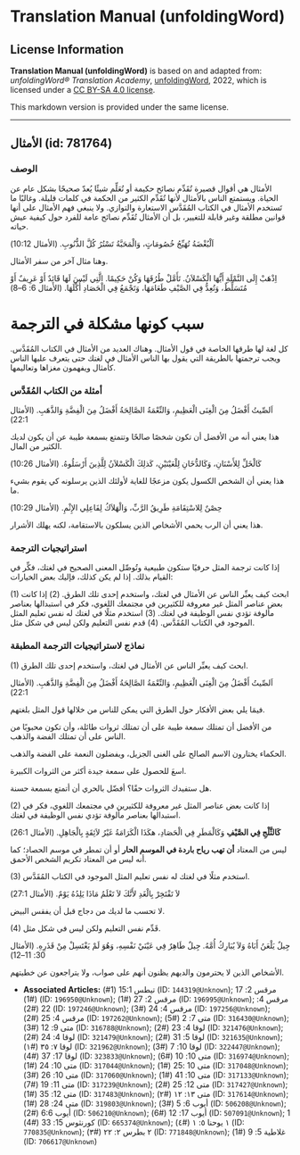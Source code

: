 # Translation Manual (unfoldingWord)

## License Information

**Translation Manual (unfoldingWord)** is based on and adapted from: _unfoldingWord® Translation Academy_, [unfoldingWord](https://unfoldingword.org/utw), 2022, which is licensed under a [CC BY-SA 4.0 license](https://creativecommons.org/licenses/by-sa/4.0/legalcode.en).

This markdown version is provided under the same license.



--------------------------------

## الأمثال (id: 781764)

### الوصف

الأمثال هي أقوال قصيرة تُقَدِّم نصائح حكيمة أو تُعَلِّم شيئًا يُعدّ صحيحًا بشكل عام عن الحياة. ويستمتع الناس بالأمثال لأنها تُقَدِّم الكثير من الحكمة في كلمات قليلة. وغالبًا ما تَستخدم الأمثال في الكتاب المُقَدَّس الاستعارة والتوازي. ولا ينبغي فهم الأمثال على أنها قوانين مطلقة وغير قابلة للتغيير، بل أن الأمثال تُقَدِّم نصائح عامة للفرد حول كيفية عيش حياته.

اَلْبُغْضَةُ تُهَيِّجُ خُصُومَاتٍ، وَالْمَحَبَّةُ تَسْتُرُ كُلَّ الذُّنُوبِ. (الأمثال 10:12\)

وهنا مثال آخر من سفر الأمثال.

اِذْهَبْ إِلَى النَّمْلَةِ أَيُّهَا الْكَسْلاَنُ. تَأَمَّلْ طُرُقَهَا وَكُنْ حَكِيمًا. الَّتِي لَيْسَ لَهَا قَائِدٌ أَوْ عَرِيفٌ أَوْ مُتَسَلِّطٌ، وَتُعِدُّ فِي الصَّيْفِ طَعَامَهَا، وَتَجْمَعُ فِي الْحَصَادِ أُكْلَهَا. (الأمثال 6: 6–8\)

سبب كونها مشكلة في الترجمة
==========================

كل لغة لها طرقها الخاصة في قول الأمثال. وهناك العديد من الأمثال في الكتاب المُقَدَّس. ويجب ترجمتها بالطريقة التي يقول بها الناس الأمثال في لغتك حتى يتعرف عليها الناس كأمثال ويفهمون مغزاها وتعاليمها.

### أمثلة من الكتاب المُقَدَّس

اَلصِّيتُ أَفْضَلُ مِنَ الْغِنَى الْعَظِيمِ، وَالنِّعْمَةُ الصَّالِحَةُ أَفْضَلُ مِنَ الْفِضَّةِ وَالذَّهَبِ. (الأمثال 22:1\)

هذا يعني أنه من الأفضل أن تكون شخصًا صالحًا وتتمتع بسمعة طيبة عن أن يكون لديك الكثير من المال.

كَالْخَلِّ لِلأَسْنَانِ، وَكَالدُّخَانِ لِلْعَيْنَيْنِ، كَذلِكَ الْكَسْلاَنُ لِلَّذِينَ أَرْسَلُوهُ. (الأمثال 10:26\)

هذا يعني أن الشخص الكسول يكون مزعجًا للغاية لأولئك الذين يرسلونه كي يقوم بشيء ما.

حِصْنٌ لِلاسْتِقَامَةِ طَرِيقُ الرَّبِّ، وَالْهَلاَكُ لِفَاعِلِي الإِثْمِ. (الأمثال 10:29\)

هذا يعني أن الرب يحمي الأشخاص الذين يسلكون بالاستقامة، لكنه يهلك الأشرار.

### استراتيجيات الترجمة

إذا كانت ترجمة المثل حرفيًا ستكون طبيعية وتُوصِّل المعنى الصحيح في لغتك، فكِّر في القيام بذلك. إذا لم يكن كذلك، فإليك بعض الخيارات:

(1\) ابحث كيف يعبِّر الناس عن الأمثال في لغتك، واستخدم إحدى تلك الطرق. (2\) إذا كانت بعض عناصر المثل غير معروفة للكثيرين في مجتمعك اللغوي، فكر في استبدالها بعناصر مألوفة تؤدي نفس الوظيفة في لغتك. (3\) استخدم مثلًا في لغتك له نفس تعليم المثل الموجود في الكتاب المُقَدَّس. (4\) قدم نفس التعليم ولكن ليس في شكل مثل.

### نماذج لاستراتيجيات الترجمة المطبقة

(1\) ابحث كيف يعبِّر الناس عن الأمثال في لغتك، واستخدم إحدى تلك الطرق.

اَلصِّيتُ أَفْضَلُ مِنَ الْغِنَى الْعَظِيمِ، وَالنِّعْمَةُ الصَّالِحَةُ أَفْضَلُ مِنَ الْفِضَّةِ وَالذَّهَبِ. (الأمثال 22:1\)

فيمَا يلي بعض الأفكار حول الطرق التي يمكن للناس من خلالها قول المثل بلغتهم.

من الأفضل أن تمتلك سمعة طيبة على أن تمتلك ثروات طائلة، وأن تكون محبوبًا من الناس على أن تمتلك الفضة والذهب.

الحكماء يختارون الاسم الصالح على الغنى الجزيل، ويفضلون النعمة على الفضة والذهب.

اسعَ للحصول على سمعة جيدة أكثر من الثروات الكبيرة.

هل ستفيدك الثروات حقًا؟ أفضّل بالحري أن أتمتع بسمعة حسنة.

(2\) إذا كانت بعض عناصر المثل غير معروفة للكثيرين في مجتمعك اللغوي، فكر في استبدالها بعناصر مألوفة تؤدي نفس الوظيفة في لغتك.

**كَالثَّلْجِ فِي الصَّيْفِ** وَكَالْمَطَرِ فِي الْحَصَادِ، هكَذَا الْكَرَامَةُ غَيْرُ لاَئِقَةٍ بِالْجَاهِلِ. (الأمثال 26:1\)

ليس من المعتاد **أن تهب رياح باردة في الموسم الحار** أو أن تمطر في موسم الحصاد؛ كما أنه ليس من المعتاد تكريم الشخص الأحمق.

(3\) استخدم مثلًا في لغتك له نفس تعليم المثل الموجود في الكتاب المُقَدَّس.

لاَ تَفْتَخِرْ بِالْغَدِ لأَنَّكَ لاَ تَعْلَمُ مَاذَا يَلِدُهُ يَوْمٌ. (الأمثال 27:1\)

لا تحسب ما لديك من دجاج قبل أن يفقس البيض.

(4\) قَدِّم نفس التعليم ولكن ليس في شكل مثل.

جِيلٌ يَلْعَنُ أَبَاهُ وَلاَ يُبَارِكُ أُمَّهُ. جِيلٌ طَاهِرٌ فِي عَيْنَيْ نَفْسِهِ، وَهُوَ لَمْ يَغْتَسِلْ مِنْ قَذَرِهِ. (الأمثال 30: 11–12\)

الأشخاص الذين لا يحترمون والديهم يظنون أنهم على صواب، ولا يتراجعون عن خطيتهم.

* **Associated Articles:** تيطس 15:1 (1#) (ID: `144319@Unknown`); مرقس 2: 17 (#1) (ID: `196950@Unknown`); مرقس 2: 27 (#1) (ID: `196995@Unknown`); مرقس 4: 22 (#2) (ID: `197246@Unknown`); مرقس 4: 24 (#3) (ID: `197256@Unknown`); مرقس 4: 25 (#2) (ID: `197262@Unknown`); متى 7: 2 (#5) (ID: `316430@Unknown`); متى 9: 12 (#3) (ID: `316788@Unknown`); لوقا 4: 23 (#2) (ID: `321476@Unknown`); لوقا 4: 24 (#2) (ID: `321479@Unknown`); لوقا 5: 31 (#2) (ID: `321635@Unknown`); لوقا ٧: ٣٥ (#١) (ID: `321962@Unknown`); لوقا 10: 7 (#3) (ID: `322447@Unknown`); لوقا 17: 37 (#4) (ID: `323833@Unknown`); متى 10: 10 (#6) (ID: `316974@Unknown`); متى 10: 24 (#1) (ID: `317044@Unknown`); متى 10 :25 (#1) (ID: `317048@Unknown`); متى 10: 26 (#3) (ID: `317060@Unknown`); متى 10: 41 (#1) (ID: `317133@Unknown`); متى 11: 19 (#7) (ID: `317239@Unknown`); متى 12: 25 (#2) (ID: `317427@Unknown`); متى 12: 35 (#1) (ID: `317483@Unknown`); متى ١٣: ١٢ (#٢) (ID: `317614@Unknown`); متى 24: 28 (#1) (ID: `319803@Unknown`); أيوب 6: 5 (#3) (ID: `506208@Unknown`); أيوب 6:6 (#2) (ID: `506210@Unknown`); أيوب 17: 12 (#6) (ID: `507091@Unknown`); 1 كورنثوس 15: 33 (#4) (ID: `665374@Unknown`); ١ يوحنا ٥: ١ (#٤) (ID: `770835@Unknown`); ٢ بطرس ٢: ٢٢ (#٣) (ID: `771848@Unknown`); غلاطية 5: 9 (#1) (ID: `706617@Unknown`)

